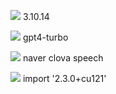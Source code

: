 <img src="https://img.shields.io/badge/python-3776AB?style=flat-square&logo=python&logoColor=white"/> 3.10.14


<img src="https://img.shields.io/badge/openai-412991?style=flat-square&logo=openai&logoColor=white"/> gpt4-turbo


<img src="https://img.shields.io/badge/naver-03C75A?style=flat-square&logo=naver&logoColor=white"/> naver clova speech


<img src="https://img.shields.io/badge/pytorch-EE4C2C?style=flat-square&logo=pytorch&logoColor=white"/> import 
'2.3.0+cu121'
